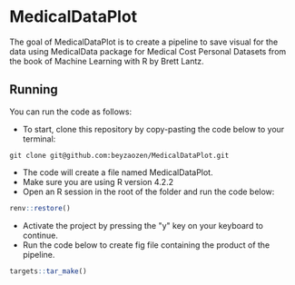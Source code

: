 # MedicalDataPlot

<!-- badges: start -->
<!-- badges: end -->

The goal of MedicalDataPlot is to create a pipeline to save visual for the data using MedicalData package for Medical Cost Personal Datasets from the book of Machine Learning with R by Brett Lantz. 


## Running

You can run the code as follows:

- To start, clone this repository by copy-pasting the code below to your terminal:
```
git clone git@github.com:beyzaozen/MedicalDataPlot.git
```
- The code will create a file named MedicalDataPlot. 
- Make sure you are using R version 4.2.2
- Open an R session in the root of the folder and run the code below:

``` r
renv::restore()
```
- Activate the project by pressing the "y" key on your keyboard to continue. 
- Run the code below to create fig file containing the product of the pipeline. 
``` r
targets::tar_make()
``` 
